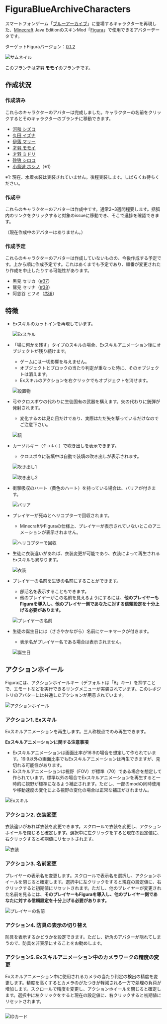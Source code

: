 <!-- $inject(locale_link) -->

# FiguraBlueArchiveCharacters
スマートフォンゲーム「[ブルーアーカイブ](https://bluearchive.jp/)」に登場するキャラクターを再現した、[Minecraft](https://www.minecraft.net/ja-jp) Java EditionのスキンMod「[Figura](https://modrinth.com/mod/figura)」で使用できるアバターデータです。

ターゲットFiguraバージョン：[0.1.2](https://modrinth.com/mod/figura/version/0.1.2+1.20.1)

![サムネイル](../README_images/thumbnail.png)

このブランチは**才羽 モモイ**のブランチです。

## 作成状況
### 作成済み
これらのキャラクターのアバターは完成しました。キャラクターの名前をクリックするとそのキャラクターのブランチに移動できます。

- [河和 シズコ](https://github.com/Gakuto1112/FiguraBlueArchiveCharacters/tree/Shizuko)
- [久田 イズナ](https://github.com/Gakuto1112/FiguraBlueArchiveCharacters/tree/Izuna)
- [伊落 マリー](https://github.com/Gakuto1112/FiguraBlueArchiveCharacters/tree/Marie)
- [才羽 モモイ](https://github.com/Gakuto1112/FiguraBlueArchiveCharacters/tree/Momoi)
- [才羽 ミドリ](https://github.com/Gakuto1112/FiguraBlueArchiveCharacters/tree/Midori)
- [砂狼 シロコ](https://github.com/Gakuto1112/FiguraBlueArchiveCharacters/tree/Shiroko)
- [小鳥遊 ホシノ](https://github.com/Gakuto1112/FiguraBlueArchiveCharacters/tree/Hoshino)（※1）

※1: 現在、水着衣装は実装されていません。後程実装します。しばらくお待ちください。

### 作成中
これらのキャラクターのアバターは作成中です。通常2~3週間程要します。括弧内のリンクをクリックすると対象のissueに移動でき、そこで進捗を確認できます。

（現在作成中のアバターはありません。）

### 作成予定
これらのキャラクターのアバターは作成していないものの、今後作成する予定です。上から順に作成予定です。これはあくまでも予定であり、順番が変更されたり作成を中止したりする可能性があります。

- 黒見 セリカ（[#37](https://github.com/Gakuto1112/FiguraBlueArchiveCharacters/issues/37)）
- 鷲見 セリナ（[#38](https://github.com/Gakuto1112/FiguraBlueArchiveCharacters/issues/38)）
- 阿慈谷 ヒフミ（[#39](https://github.com/Gakuto1112/FiguraBlueArchiveCharacters/issues/39)）

## 特徴
- Exスキルのカットインを再現しています。

  ![Exスキル](../README_images/ex_skill.jpg)

- 「場に何かを残す」タイプのスキルの場合、Exスキルアニメーション後にオブジェクトが残り続けます。
  - ゲームには一切影響を与えません。
  - オブジェクトとブロックの当たり判定が重なった時に、そのオブジェクトは消えます。
  - Exスキルのアクションを右クリックでもオブジェクトを消せます。

  ![設置物](../README_images/placement_object.jpg)

- 弓やクロスボウの代わりに生徒固有の武器を構えます。矢の代わりに銃弾が発射されます。
  - 変化するのは見た目だけであり、実際はただ矢を撃っているだけなのでご注意下さい。

  ![銃](../README_images/gun.jpg)

- カーソルキー（↑→↓←）で吹き出しを表示できます。
  - クロスボウに装填中は自動で装填の吹き出しが表示されます。

  ![吹き出し1](../README_images/bubble_good.jpg)

  ![吹き出し2](../README_images/bubble_reload.jpg)

- 衝撃吸収のハート（黄色のハート）を持っている場合は、バリアが付きます。

  ![バリア](../README_images/barrier.jpg)

- プレイヤーが死ぬとヘリコプターで回収されます。
  - MinecraftやFiguraの仕様上、プレイヤーが表示されていないとこのアニメーションが表示されません。

  ![ヘリコプターで回収](../README_images/death_animation.jpg)

- 生徒に衣装違いがあれば、衣装変更が可能であり、衣装によって再生されるExスキルも異なります。

  ![衣装](../README_images/costume.jpg)

- プレイヤーの名前を生徒の名前にすることができます。
  - 部活名を表示することもできます。
  - 他のプレイヤーがこの名前を見えるようにするには、**他のプレイヤーもFiguraを導入し、他のプレイヤー側であなたに対する信頼設定を十分上げる必要があります。**

  ![プレイヤーの名前](../README_images/display_name.jpg)

- 生徒の誕生日には（ささやかながら）名前にケーキマークが付きます。
  - 表示名がプレイヤー名である場合は表示されません。

  ![誕生日](../README_images/birth_day.svg)

## アクションホイール
Figuraには、アクションホイールキー（デフォルトは「B」キー）を押すことで、エモートなどを実行できるリングメニューが実装されています。このレポジトリのアバターには共通したアクションが用意されています。

![アクションホイール](../README_images/action_wheel.jpg)

### アクション1. Exスキル
Exスキルアニメーションを再生します。三人称視点でのみ再生できます。

**Exスキルアニメーションに関する注意事項**
- Exスキルアニメーションは画面比率が16:9の場合を想定して作られています。16:9以外の画面比率でもExスキルアニメーションは再生できますが、見切れる可能性があります。
- Exスキルアニメーションは視野（FOV）が標準（70）である場合を想定して作られています。標準以外の場合でExスキルアニメーションを再生すると一時的に視野が標準になるよう補正されます。ただし、一部のmodの同時使用や移動速度の変化による視野の変化の場合は正常な補正がされません。

![Exスキル](../README_images/ex_skill.jpg)

### アクション2. 衣装変更
衣装違いがあれば衣装を変更できます。スクロールで衣装を変更し、アクションホイールを閉じると確定します。選択中に左クリックをすると現在の設定値に、右クリックすると初期値にリセットされます。

![衣装](../README_images/costume.jpg)

### アクション3. 名前変更
プレイヤーの表示名を変更します。スクロールで表示名を選択し、アクションホイールを閉じると確定します。選択中に左クリックをすると現在の設定値に、右クリックすると初期値にリセットされます。ただし、他のプレイヤーが変更された名前を見るには、**そのプレイヤーもFiguraを導入し、他のプレイヤー側であなたに対する信頼設定を十分上げる必要があります。**

![プレイヤーの名前](../README_images/display_name_2.jpg)

### アクション4. 防具の表示の切り替え
防具を表示するかどうかを設定できます。ただし、折角のアバターが隠れてしまうので、防具を非表示にすることをお勧めします。

### アクション5. Exスキルアニメーション中のカメラワークの精度の変更
Exスキルアニメーション中に使用されるカメラの当たり判定の検出の精度を変更します。精度を高くするとカメラのがたつきが軽減される一方で処理の負荷が増加します。スクロールで精度を変更し、アクションホイールを閉じると確定します。選択中に左クリックをすると現在の設定値に、右クリックすると初期値にリセットされます。

<!-- $inject(how_to_use) -->

<!-- $inject(notes) -->

---

![IDカード](../README_images/id_card.jpg)